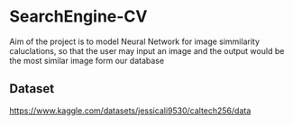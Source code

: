 # SearchEngine-CV

Aim of the project is to model Neural Network for image simmilarity caluclations, so that the user may input an image and the output would be the most similar image form our database

## Dataset
https://www.kaggle.com/datasets/jessicali9530/caltech256/data
